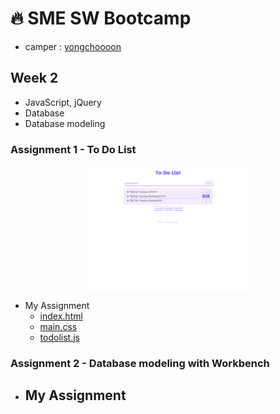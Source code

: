 # :fire: SME SW Bootcamp
- camper : [yongchoooon](https://github.com/yongchoooon)
## Week 2
- JavaScript, jQuery
- Database
- Database modeling
### Assignment 1 - To Do List

<img src="./ToDoList/ToDoList_Page.PNG" alt="ToDoList" title="ToDoList" width="50%" style="display:block;margin:auto;">

- My Assignment
  - [index.html](./ToDoList/index.html)
  - [main.css](./ToDoList/main.css)
  - [todolist.js](./ToDoList/todolist.js)
### Assignment 2 - Database modeling with Workbench
- My Assignment
  - 